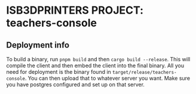 # ISB3DPRINTERS PROJECT: teachers-console

## Deployment info

To build a binary, run `pnpm build` and then `cargo build --release`.
This will compile the client and then embed the client into the final binary.
All you need for deployment is the binary found in `target/release/teachers-console`.
You can then upload that to whatever server you want.
Make sure you have postgres configured and set up on that server.
